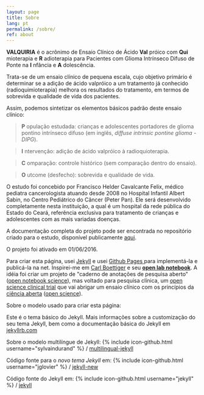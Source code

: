 ```yaml
---
layout: page
title: Sobre
lang: pt
permalink: /sobre/
ref: about
---
```

**VALQUIRIA** é o acrônimo de Ensaio Clínico de Ácido **Val** próico com **Qui** mioterapia e **R** adioterapia para Pacientes com Glioma Intrínseco Difuso de Ponte na **I** nfância e **A** dolescência.

Trata-se de um ensaio clínico de pequena escala, cujo objetivo primário é determinar se a adição de ácido valpróico a um tratamento já conhecido (radioquimioterapia) melhora os resultados do tratamento, em termos de sobrevida e qualidade de vida dos pacientes.

Assim, podemos sintetizar os elementos básicos padrão deste ensaio clínico:

> **P** opulação estudada: crianças e adolescentes portadores de glioma pontino intrínseco difuso (em inglês, *diffuse intrinsic pontine glioma - DIPG*).

> **I** ntervenção: adição de ácido valpróico à radioquioterapia.

> **C** omparação: controle histórico (sem comparação dentro do ensaio).

> **O** utcome (desfecho): sobrevida e qualidade de vida.

O estudo foi concebido por Francisco Helder Cavalcante Felix, médico pediatra cancerologista atuando desde 2008 no Hospital Infantil Albert Sabin, no Centro Pediátrico do Câncer (Peter Pan). Ele será desenvolvido completamente nesta instituição, a qual é um hospital da rede pública do Estado do Ceará, referência exclusiva para tratamento de crianças e adolescentes com as mais variadas doenças.

A documentação completa do projeto pode ser encontrada no repositório criado para o estudo, disponível publicamente [aqui](http://github.com/fhcflx/valkyrie/).

O projeto foi ativado em 01/06/2016.

Para criar esta página, usei [Jekyll](https://jekyllrb.com) e usei [Github Pages ](https://pages.github.com/) para implementá-la e publicá-la na net. Inspirei-me em [Carl Boettiger](http://www.carlboettiger.info/index.html) e seu [**open lab notebook**](http://www.carlboettiger.info/2012/09/28/Welcome-to-my-lab-notebook.html). A idéia foi criar um projeto de "caderno de anotações de pesquisa aberto" ([open notebook science](https://en.wikipedia.org/wiki/Open_notebook_science)), mas voltado para pesquisa clínica, um [open science clinical trial](https://github.com/fhcflx/valkyrie) que vai abrigar um ensaio clínico com os princípios da [ciência aberta](https://pt.m.wikipedia.org/wiki/Ci%C3%AAncia_aberta) ([open science](https://en.wikipedia.org/wiki/Open_science)).

Sobre o modelo usado para criar esta página:

Este é o tema básico do Jekyll. Mais informações sobre a customização do seu tema Jekyll, bem como a documentação básica do Jekyll em [jekyllrb.com](http://jekyllrb.com/)

Sobre o modelo multilíngue de Jekyll:
{% include icon-github.html username="sylvaindurand" %} /
[multilingual-jekyll](https://github.com/sylvaindurand/multilingual-jekyll)

Código fonte para o _novo tema Jekyll_ em:
{% include icon-github.html username="jglovier" %} /
[jekyll-new](https://github.com/jglovier/jekyll-new)

Código fonte do Jekyll em:
{% include icon-github.html username="jekyll" %} /
[jekyll](https://github.com/jekyll/jekyll)
